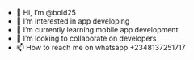 - 👋 Hi, I’m @bold25
- 👀 I’m interested in app developing
- 🌱 I’m currently learning mobile app development
- 💞️ I’m looking to collaborate on developers
- 📫 How to reach me on whatsapp +2348137251717

<!---
bold25/bold25 is a ✨ special ✨ repository because its `README.md` (this file) appears on your GitHub profile.
You can click the Preview link to take a look at your changes.
--->
